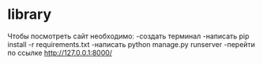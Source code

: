 # library
Чтобы посмотреть сайт необходимо:
-создать терминал
-написать pip install -r requirements.txt
-написать python manage.py runserver
-перейти по ссылке http://127.0.0.1:8000/
